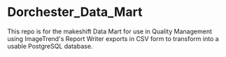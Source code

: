 # Dorchester_Data_Mart
This repo is for the makeshift Data Mart for use in Quality Management using ImageTrend's Report Writer exports in CSV form to transform into a usable PostgreSQL database.
